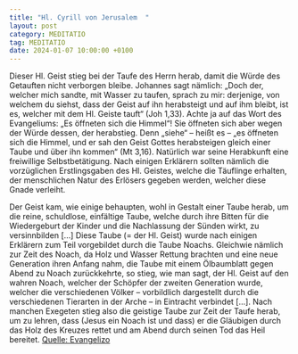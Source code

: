 ```yaml
---
title: "Hl. Cyrill von Jerusalem  "
layout: post
category: MEDITATIO
tag: MEDITATIO
date: 2024-01-07 10:00:00 +0100
---
```

Dieser Hl. Geist stieg bei der Taufe des Herrn herab, damit die Würde des Getauften nicht verborgen bleibe. Johannes sagt nämlich: „Doch der, welcher mich sandte, mit Wasser zu taufen, sprach zu mir: derjenige, von welchem du siehst, dass der Geist auf ihn herabsteigt und auf ihm bleibt, ist es, welcher mit dem Hl.<!--more--> Geiste tauft“ (Joh 1,33). Achte ja auf das Wort des Evangeliums: „Es öffneten sich die Himmel“! Sie öffneten sich aber wegen der Würde dessen, der herabstieg. Denn „siehe“ – heißt es – „es öffneten sich die Himmel, und er sah den Geist Gottes herabsteigen gleich einer Taube und über ihn kommen“ (Mt 3,16). Natürlich war seine Herabkunft eine freiwillige Selbstbetätigung. Nach einigen Erklärern sollten nämlich die vorzüglichen Erstlingsgaben des Hl. Geistes, welche die Täuflinge erhalten, der menschlichen Natur des Erlösers gegeben werden, welcher diese Gnade verleiht. 

Der Geist kam, wie einige behaupten, wohl in Gestalt einer Taube herab, um die reine, schuldlose, einfältige Taube, welche durch ihre Bitten für die Wiedergeburt der Kinder und die Nachlassung der Sünden wirkt, zu versinnbilden […] Diese Taube (= der Hl. Geist) wurde nach einigen Erklärern zum Teil vorgebildet durch die Taube Noachs. Gleichwie nämlich zur Zeit des Noach, da Holz und Wasser Rettung brachten und eine neue Generation ihren Anfang nahm, die Taube mit einem Ölbaumblatt gegen Abend zu Noach zurückkehrte, so stieg, wie man sagt, der Hl. Geist auf den wahren Noach, welcher der Schöpfer der zweiten Generation wurde, welcher die verschiedenen Völker – vorbildlich dargestellt durch die verschiedenen Tierarten in der Arche – in Eintracht verbindet […]. Nach manchen Exegeten stieg also die geistige Taube zur Zeit der Taufe herab, um zu lehren, dass (Jesus ein Noach ist und dass) er die Gläubigen durch das Holz des Kreuzes rettet und am Abend durch seinen Tod das Heil bereitet.
[Quelle: Evangelizo](https://evangeliumtagfuertag.org/DE/gospel)